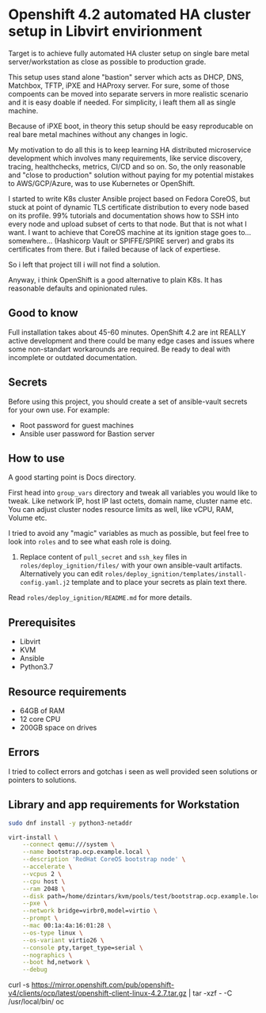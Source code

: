 # Openshift 4.2 automated HA cluster setup in Libvirt envirionment

Target is to achieve fully automated HA cluster setup on single bare metal server/workstation as close as possible to production grade.

This setup uses stand alone "bastion" server which acts as DHCP, DNS, Matchbox, TFTP, iPXE and HAProxy server. For sure, some of those compoents can be moved into separate servers in more realistic scenario and it is easy doable if needed. For simplicity, i leaft them all as single machine.

Because of iPXE boot, in theory this setup should be easy reproducable on real bare metal machines without any changes in logic.

My motivation to do all this is to keep learning HA distributed microservice development which involves many requirements, like service discovery, tracing, healthchecks, metrics, CI/CD and so on.
So, the only reasonable and "close to production" solution without paying for my potential mistakes to AWS/GCP/Azure, was to use Kubernetes or OpenShift.

I started to write K8s cluster Ansible project based on Fedora CoreOS, but stuck at point of dynamic TLS certificate distribution to every node based on its profile. 99% tutorials and documentation shows how to SSH into every node and upload subset of certs to that node. But that is not what I want. I want to achieve that CoreOS machine at its ignition stage goes to... somewhere... (Hashicorp Vault or SPIFFE/SPIRE server) and grabs its certificates from there. But i failed because of lack of expertiese.

So i left that project till i will not find a solution.

Anyway, i think OpenShift is a good alternative to plain K8s. It has reasonable defaults and opinionated rules.

## Good to know

Full installation takes about 45-60 minutes.
OpenShift 4.2 are int REALLY active development and there could be many edge cases and issues where some non-standart workarounds are required.
Be ready to deal with incomplete or outdated documentation.

## Secrets

Before using this project, you should create a set of ansible-vault secrets for your own use.
For example:

- Root password for guest machines
- Ansible user password for Bastion server

## How to use

A good starting point is Docs directory.

First head into `group_vars` directory and tweak all variables you would like to tweak. Like network IP, host IP last octets, domain name, cluster name etc.
You can adjust cluster nodes resource limits as well, like vCPU, RAM, Volume etc.

I tried to avoid any "magic" variables as much as possible, but feel free to look into `roles` and to see what eash role is doing.

1) Replace content of `pull_secret` and `ssh_key` files in `roles/deploy_ignition/files/` with your own ansible-vault artifacts.
Alternatively you can edit `roles/deploy_ignition/templates/install-config.yaml.j2` template and to place your secrets as plain text there.

Read `roles/deploy_ignition/README.md` for more details.

## Prerequisites

- Libvirt
- KVM
- Ansible
- Python3.7

## Resource requirements

 - 64GB of RAM
 - 12 core CPU
 - 200GB space on drives

## Errors

I tried to collect errors and gotchas i seen as well provided seen solutions or pointers to solutions.

## Library and app requirements for Workstation

```sh
sudo dnf install -y python3-netaddr
```

```sh
virt-install \
    --connect qemu:///system \
    --name bootstrap.ocp.example.local \
    --description 'RedHat CoreOS bootstrap node' \
    --accelerate \
    --vcpus 2 \
    --cpu host \
    --ram 2048 \
    --disk path=/home/dzintars/kvm/pools/test/bootstrap.ocp.example.local,size=10,cache=writeback,format=qcow2,io=threads,bus=virtio  \
    --pxe \
    --network bridge=virbr0,model=virtio \
    --prompt \
    --mac 00:1a:4a:16:01:28 \
    --os-type linux \
    --os-variant virtio26 \
    --console pty,target_type=serial \
    --nographics \
    --boot hd,network \
    --debug
```

curl -s https://mirror.openshift.com/pub/openshift-v4/clients/ocp/latest/openshift-client-linux-4.2.7.tar.gz | tar -xzf - -C /usr/local/bin/ oc
